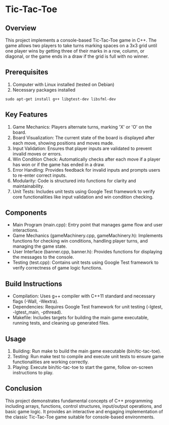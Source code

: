 #  Tic-Tac-Toe 
## Overview
This project implements a console-based Tic-Tac-Toe game in C++. The game allows two players to take turns marking spaces on a 3x3 grid until one player wins by getting three of their marks in a row, column, or diagonal, or the game ends in a draw if the grid is full with no winner.

## Prerequisites

1. Computer with Linux installed (tested on Debian)
2. Necessary packages installed
```
sudo apt-get install g++ libgtest-dev libsfml-dev
```


## Key Features
1. Game Mechanics: Players alternate turns, marking 'X' or 'O' on the board.
2. Board Visualization: The current state of the board is displayed after each move, showing positions and moves made.
3. Input Validation: Ensures that player inputs are validated to prevent invalid moves or errors.
4. Win Condition Check: Automatically checks after each move if a player has won or if the game has ended in a draw.
5. Error Handling: Provides feedback for invalid inputs and prompts users to re-enter correct inputs.
6. Modularity: Code is structured into functions for clarity and maintainability.
7. Unit Tests: Includes unit tests using Google Test framework to verify core functionalities like input validation and win condition checking.
## Components
* Main Program (main.cpp): Entry point that manages game flow and user interactions.
* Game Mechanics (gameMachinery.cpp, gameMachinery.h): Implements functions for checking win conditions, handling player turns, and managing the game state.
* User Interface (banner.cpp, banner.h): Provides functions for displaying the messages to the console.
* Testing (test.cpp): Contains unit tests using Google Test framework to verify correctness of game logic functions.
## Build Instructions
* Compilation: Uses g++ compiler with C++11 standard and necessary flags (-Wall, -Wextra).
* Dependencies: Requires Google Test framework for unit testing (-lgtest, -lgtest_main, -pthread).
* Makefile: Includes targets for building the main game executable, running tests, and cleaning up generated files.
## Usage
1. Building: Run make to build the main game executable (bin/tic-tac-toe).
2. Testing: Run make test to compile and execute unit tests to ensure game functionalities are working correctly.
3. Playing: Execute bin/tic-tac-toe to start the game, follow on-screen instructions to play.
## Conclusion
This project demonstrates fundamental concepts of C++ programming including arrays, functions, control structures, input/output operations, and basic game logic. It provides an interactive and engaging implementation of the classic Tic-Tac-Toe game suitable for console-based environments.

